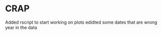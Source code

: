 # CRAP


Added rscript to start working on plots
edidted some dates that are wrong year in the data
